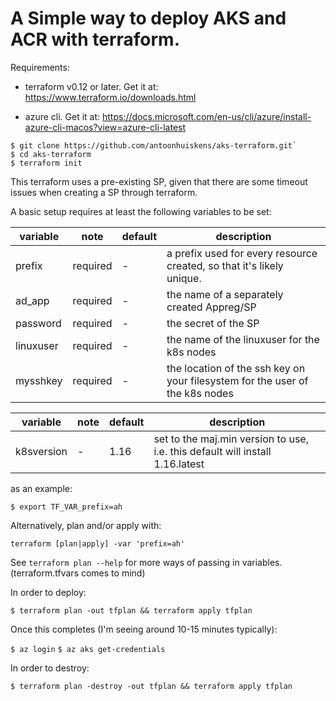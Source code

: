 A Simple way to deploy AKS and ACR with terraform.
=============================================

Requirements:
* terraform v0.12 or later. Get it at: https://www.terraform.io/downloads.html

* azure cli. Get it at: https://docs.microsoft.com/en-us/cli/azure/install-azure-cli-macos?view=azure-cli-latest

```
$ git clone https://github.com/antoonhuiskens/aks-terraform.git`
$ cd aks-terraform
$ terraform init
```
This terraform uses a pre-existing SP, given that there are some timeout issues when creating a SP through terraform.

A basic setup requires at least the following variables to be set:

| variable |note|default| description |
|----------|-|-|-------------|
| prefix |required|-|a prefix used for every resource created, so that it's likely unique.|
| ad_app| required|-|the name of a separately created Appreg/SP|
| password|required|-| the secret of the SP|
| linuxuser|required|-| the name of the linuxuser for the k8s nodes|
|mysshkey| required|-|the location of the ssh key on your filesystem for the user of the k8s nodes|

| variable |note|default| description |
|----------|----|-------|-------------|
|k8sversion|-| 1.16| set to the maj.min version to use, i.e. this default will install 1.16.latest |


as an example:

`$ export TF_VAR_prefix=ah`

Alternatively, plan and/or apply with:

 `terraform [plan|apply] -var 'prefix=ah'`

See `terraform plan --help` for more ways of passing in variables. (terraform.tfvars comes to mind)


In order to deploy:

`$ terraform plan -out tfplan && terraform apply tfplan`

Once this completes (I'm seeing around 10-15 minutes typically):

`$ az login`
`$ az aks get-credentials`

In order to destroy:

`$ terraform plan -destroy -out tfplan && terraform apply tfplan`
